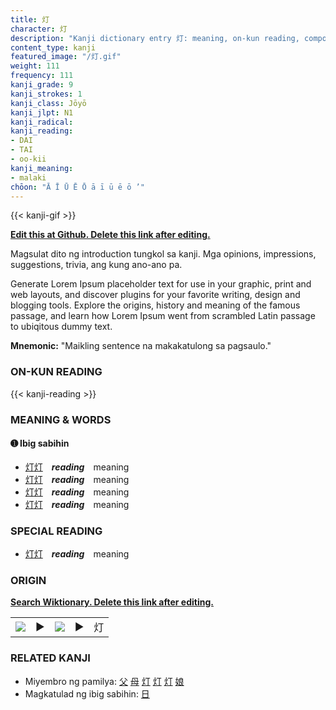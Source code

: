 ```yaml
---
title: 灯
character: 灯
description: "Kanji dictionary entry 灯: meaning, on-kun reading, compounds, origin, related kanji"
content_type: kanji
featured_image: "/灯.gif"
weight: 111
frequency: 111
kanji_grade: 9
kanji_strokes: 1
kanji_class: Jōyō
kanji_jlpt: N1
kanji_radical: 
kanji_reading: 
- DAI
- TAI
- oo-kii
kanji_meaning:
- malaki
chōon: "Ā Ī Ū Ē Ō ā ī ū ē ō ’"
---
```

[//]: # (Don't edit the line below. Kanji animated GIF code is automatically generated.)
{{< kanji-gif >}}

[//]: # (Edit below this line.)

**[Edit this at Github. Delete this link after editing.](https://github.com/tim0g/tim/tree/main/content/kanji/灯/index.md)**

Magsulat dito ng introduction tungkol sa kanji. Mga opinions, impressions, suggestions, trivia, ang kung ano-ano pa.

Generate Lorem Ipsum placeholder text for use in your graphic, print and web layouts, and discover plugins for your favorite writing, design and blogging tools. Explore the origins, history and meaning of the famous passage, and learn how Lorem Ipsum went from scrambled Latin passage to ubiqitous dummy text.
 
**Mnemonic:** "Maikling sentence na makakatulong sa pagsaulo."

### ON-KUN READING

[//]: # (Don't edit the line below. ON-KUN READING code is automatically generated.)
{{< kanji-reading >}}

### MEANING & WORDS

#### ➊ **Ibig sabihin**
  - [灯](../灯)[灯](../灯)　***reading***　meaning
  - [灯](../灯)[灯](../灯)　***reading***　meaning
  - [灯](../灯)[灯](../灯)　***reading***　meaning
  - [灯](../灯)[灯](../灯)　***reading***　meaning

### SPECIAL READING
  - [灯](../灯)[灯](../灯)　***reading***　meaning

### ORIGIN

**[Search Wiktionary. Delete this link after editing.](https://wiktionary.org/wiki/灯)**
<table class="kanji-table"><tr><td>
<img src="60px-灯-bronze.svg.png">
</td><td>▶</td><td>
<img src="60px-灯-oracle.svg.png">
</td><td>▶</td>
<td class="kanji-origin">灯</td>
</tr></table>

### RELATED KANJI
- Miyembro ng pamilya: [父](../父) [母](../母) [灯](../灯) [灯](../灯) [灯](../灯) [娘](../娘)
- Magkatulad ng ibig sabihin: [日](../日)
